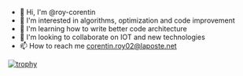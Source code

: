 - 👋 Hi, I'm @roy-corentin
- 👀 I'm interested in algorithms, optimization and code improvement
- 🌱 I'm learning how to write better code architecture
- 💞️ I'm looking to collaborate on IOT and new technologies
- 📫 How to reach me corentin.roy02@laposte.net

[![trophy](https://github-profile-trophy.vercel.app/?roy-corentin=ryo-ma)](https://github.com/ryo-ma/github-profile-trophy)

<!---
roy-corentin/roy-corentin is a ✨ special ✨ repository because its `README.md` (this file) appears on your GitHub profile.
You can click the Preview link to take a look at your changes.
--->
